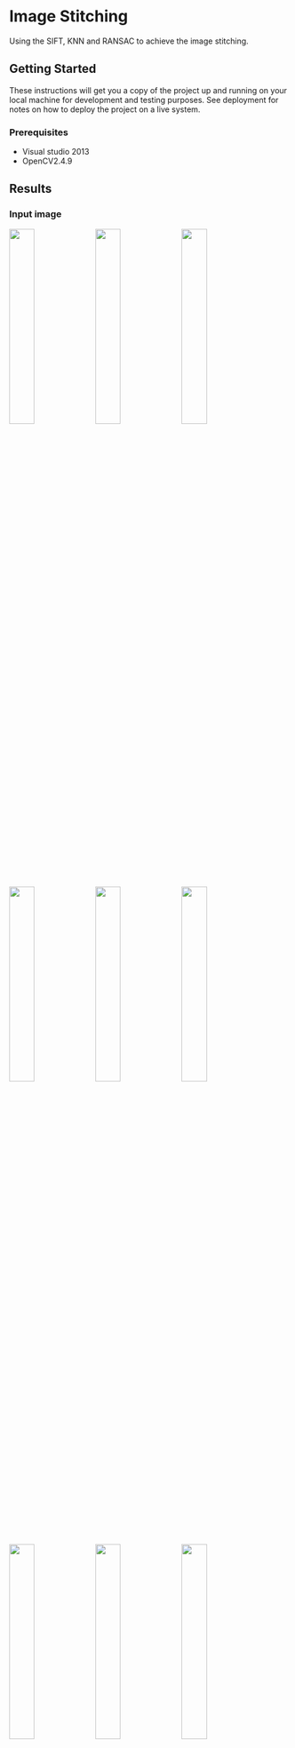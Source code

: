 # Image Stitching

Using the SIFT, KNN and RANSAC to achieve the image stitching.

## Getting Started

These instructions will get you a copy of the project up and running on your local machine for development and testing purposes. See deployment for notes on how to deploy the project on a live system.

### Prerequisites

* Visual studio 2013
* OpenCV2.4.9

## Results
### Input image
<p float="center">
  <img src="https://github.com/YuAnChang1993/Image_stitching/blob/master/CV_HW2/table/puzzle1.bmp" height="30%" width="30%">
  <img src="https://github.com/YuAnChang1993/Image_stitching/blob/master/CV_HW2/table/puzzle2.bmp" height="30%" width="30%">
  <img src="https://github.com/YuAnChang1993/Image_stitching/blob/master/CV_HW2/table/puzzle3.bmp" height="30%" width="30%">
</p>
<p float="center">
  <img src="https://github.com/YuAnChang1993/Image_stitching/blob/master/CV_HW2/table/puzzle4.bmp" height="30%" width="30%">
  <img src="https://github.com/YuAnChang1993/Image_stitching/blob/master/CV_HW2/table/puzzle5.bmp" height="30%" width="30%">
  <img src="https://github.com/YuAnChang1993/Image_stitching/blob/master/CV_HW2/table/puzzle6.bmp" height="30%" width="30%">
</p>
<p float="center">
  <img src="https://github.com/YuAnChang1993/Image_stitching/blob/master/CV_HW2/table/puzzle7.bmp" height="30%" width="30%">
  <img src="https://github.com/YuAnChang1993/Image_stitching/blob/master/CV_HW2/table/sample.bmp" height="30%" width="30%">
  <img src="https://github.com/YuAnChang1993/Image_stitching/blob/master/CV_HW2/table/target.bmp" height="30%" width="30%">
</p>

### Output image
<img src="https://github.com/YuAnChang1993/Image_stitching/blob/master/CV_HW2/unblending_result.bmp" width="50%">


